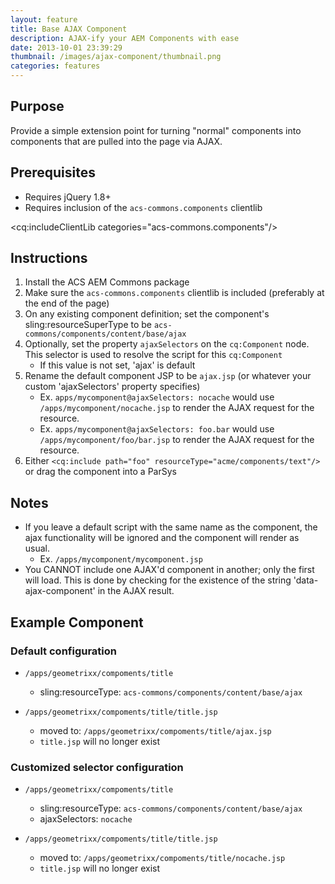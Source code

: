 ```yaml
---
layout: feature
title: Base AJAX Component
description: AJAX-ify your AEM Components with ease
date: 2013-10-01 23:39:29
thumbnail: /images/ajax-component/thumbnail.png
categories: features
---
```


## Purpose

Provide a simple extension point for turning "normal" components into components that are pulled into the page via AJAX.

## Prerequisites

* Requires jQuery 1.8+
* Requires inclusion of the `acs-commons.components` clientlib

&lt;cq:includeClientLib categories="acs-commons.components"/>


## Instructions

1. Install the ACS AEM Commons package
2. Make sure the `acs-commons.components` clientlib is included (preferably at the end of the page)
2. On any existing component definition; set the component's sling:resourceSuperType to be `acs-commons/components/content/base/ajax`
3. Optionally, set the property `ajaxSelectors` on the `cq:Component` node. This selector is used to resolve the script for this `cq:Component`
    * If this value is not set, 'ajax' is default
4. Rename the default component JSP to be `ajax.jsp` (or whatever your custom 'ajaxSelectors' property specifies)
    * Ex. `apps/mycomponent@ajaxSelectors: nocache` would use `/apps/mycomponent/nocache.jsp` to render the AJAX request for the resource.
    * Ex. `apps/mycomponent@ajaxSelectors: foo.bar` would use `/apps/mycomponent/foo/bar.jsp` to render the AJAX request for the resource.
4. Either `<cq:include path="foo" resourceType="acme/components/text"/>` or drag the component into a ParSys

## Notes
* If you leave a default script with the same name as the component, the ajax functionality will be ignored and the component will render as usual.
    * Ex. `/apps/mycomponent/mycomponent.jsp`
* You CANNOT include one AJAX'd component in another; only the first will load.
This is done by checking for the existence of the string 'data-ajax-component' in the AJAX result.

## Example Component

### Default configuration

* `/apps/geometrixx/compoments/title`
    
    * sling:resourceType: `acs-commons/components/content/base/ajax`

* `/apps/geometrixx/compoments/title/title.jsp`  
    * moved to: `/apps/geometrixx/compoments/title/ajax.jsp`
    * `title.jsp` will no longer exist

### Customized selector configuration

* `/apps/geometrixx/compoments/title`  
    
    * sling:resourceType: `acs-commons/components/content/base/ajax`
    * ajaxSelectors: `nocache`

* `/apps/geometrixx/compoments/title/title.jsp`
    
    * moved to: `/apps/geometrixx/compoments/title/nocache.jsp`
    * `title.jsp` will no longer exist
